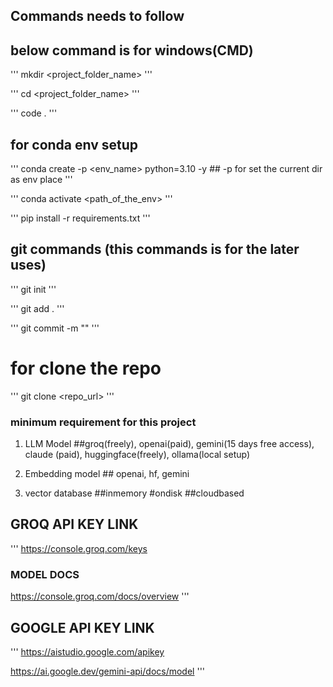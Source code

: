 ## Commands needs to follow

## below command is for windows(CMD)

'''
mkdir <project_folder_name>
'''

'''
cd <project_folder_name>
'''

'''
code .
'''

## for conda env setup

'''
conda create -p <env_name> python=3.10 -y   ## -p for set the current dir as env place
'''

'''
conda activate <path_of_the_env>
'''

'''
pip install -r requirements.txt
'''

## git commands (this commands is for the later uses)

'''
git init
'''

'''
git add .
'''

'''
git commit -m "<write your commit message>"
'''

# for clone the repo

'''
git clone <repo_url>
'''

### minimum requirement for this project
1. LLM Model ##groq(freely), openai(paid), gemini(15 days free access), claude (paid), huggingface(freely), ollama(local setup)

2. Embedding model ## openai, hf, gemini

3. vector database ##inmemory  #ondisk  ##cloudbased


## GROQ API KEY LINK
'''
https://console.groq.com/keys

### MODEL DOCS
https://console.groq.com/docs/overview
'''

## GOOGLE API KEY LINK
'''
https://aistudio.google.com/apikey

https://ai.google.dev/gemini-api/docs/model
'''